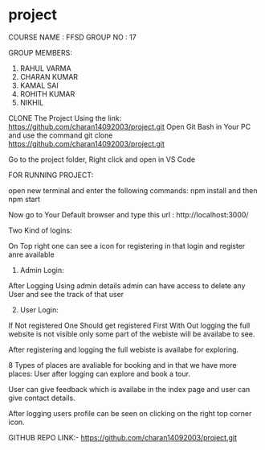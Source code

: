 # project
COURSE NAME : FFSD
GROUP NO : 17

GROUP MEMBERS:
1. RAHUL VARMA
2. CHARAN KUMAR
3. KAMAL SAI
4. ROHITH KUMAR
5. NIKHIL

CLONE The Project Using the link: https://github.com/charan14092003/project.git
Open Git Bash in Your PC and use the command git clone https://github.com/charan14092003/project.git

Go to the project folder, Right click and open in VS Code


FOR RUNNING PROJECT:

open new terminal and enter the following commands: npm install and then
npm start

Now go to Your Default browser and type this url : http://localhost:3000/


Two Kind of logins:

On Top right one can see a icon for registering in that login and register anre available
1) Admin Login:

After Logging Using admin details admin can have access to delete any User
and see the track of that user

2) User Login:

If Not registered One Should get registered First
With Out logging the full website is not visible only some part of the webiste will be availabe to see.

After registering and logging the full webiste is availabe for exploring.

8 Types of places are avaliable for booking and in that we have more places:
User after logging can explore and book a tour.

User can give feedback which is availabe in the index page and user can give contact details.

After logging users profile can be seen on clicking on the right top corner icon.

GITHUB REPO LINK:- https://github.com/charan14092003/project.git
